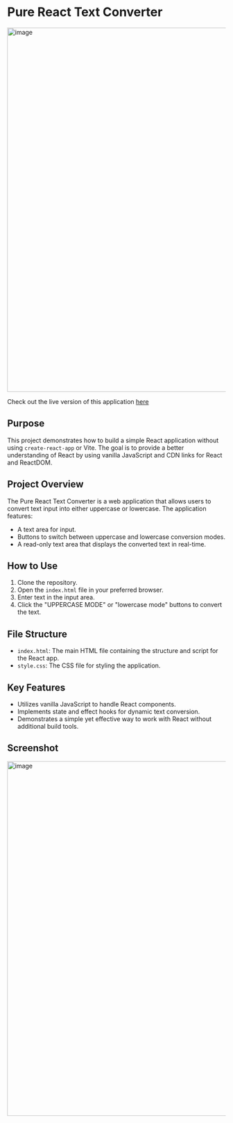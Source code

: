 # Pure React Text Converter

<img width="838" alt="image" src="https://github.com/UmutYG/pure-react-vanilla-js/assets/76229503/c2264441-fe05-4109-b1bb-60eedcf19bc4">

Check out the live version of this application [here]([https://your-live-site-url](https://umutyg.github.io/pure-react-vanilla-js/))


## Purpose

This project demonstrates how to build a simple React application without using `create-react-app` or Vite. The goal is to provide a better understanding of React by using vanilla JavaScript and CDN links for React and ReactDOM.

## Project Overview

The Pure React Text Converter is a web application that allows users to convert text input into either uppercase or lowercase. The application features:

- A text area for input.
- Buttons to switch between uppercase and lowercase conversion modes.
- A read-only text area that displays the converted text in real-time.

## How to Use

1. Clone the repository.
2. Open the `index.html` file in your preferred browser.
3. Enter text in the input area.
4. Click the "UPPERCASE MODE" or "lowercase mode" buttons to convert the text.

## File Structure

- `index.html`: The main HTML file containing the structure and script for the React app.
- `style.css`: The CSS file for styling the application.

## Key Features

- Utilizes vanilla JavaScript to handle React components.
- Implements state and effect hooks for dynamic text conversion.
- Demonstrates a simple yet effective way to work with React without additional build tools.

## Screenshot

<img width="816" alt="image" src="https://github.com/UmutYG/pure-react-vanilla-js/assets/76229503/d551516b-3dcf-413b-8c70-8ec3af826f17">

